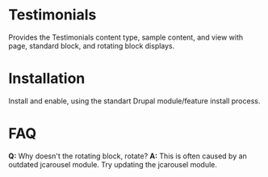 # Testimonials
Provides the Testimonials content type, sample content, and view with page, standard block, and rotating block displays.

# Installation
Install and enable, using the standart Drupal module/feature install process.

# FAQ
**Q:** Why doesn't the rotating block, rotate?
**A:** This is often caused by an outdated jcarousel module. Try updating the jcarousel module.
